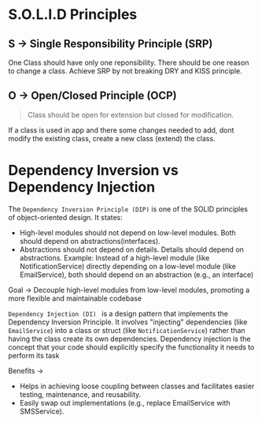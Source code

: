 # S.O.L.I.D Principles

## S -> Single Responsibility Principle (SRP)
  One Class should have only one reponsibility. There should be one reason to change a class.
  Achieve SRP by not breaking DRY and KISS principle.

## O -> Open/Closed Principle (OCP)
> Class should be open for extension but closed for modification.

If a class is used in app and there some changes needed to add, dont modify the  existing class, create a new class (extend) the class.

# Dependency Inversion vs Dependency Injection

The `Dependency Inversion Principle (DIP)` is one of the SOLID principles of object-oriented design. It states: 
- High-level modules should not depend on low-level modules. Both should depend on abstractions(interfaces). 
- Abstractions should not depend on details. Details should depend on abstractions. 
Example: Instead of a high-level module (like NotificationService) directly depending on a low-level module (like EmailService), both should depend on an abstraction (e.g., an interface)

Goal → Decouple high-level modules from low-level modules, promoting a more flexible and maintainable codebase

`Dependency Injection (DI) ` is a design pattern that implements the Dependency Inversion Principle. It involves "injecting" dependencies (like `EmailService`) into a class or struct (like `NotificationService`) rather than having the class create its own dependencies.
Dependency injection is the concept that your code should explicitly
specify the functionality it needs to perform its task

Benefits →
- Helps in achieving loose coupling between classes and facilitates easier testing, maintenance, and reusability.
- Easily swap out implementations (e.g., replace EmailService with SMSService).